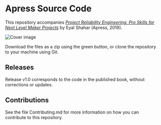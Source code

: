 # Apress Source Code

This repository accompanies [*Project Reliability Engineering: Pro Skills for Next Level Maker Projects*](https://www.apress.com/9781484250167) by Eyal Shahar (Apress, 2019).

[comment]: #cover
![Cover image](9781484250167.jpg)

Download the files as a zip using the green button, or clone the repository to your machine using Git.

## Releases

Release v1.0 corresponds to the code in the published book, without corrections or updates.

## Contributions

See the file Contributing.md for more information on how you can contribute to this repository.